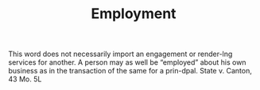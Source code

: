 ---
title: Employment
letter: E
permalink: "/definitions/bld-employment.html"
body: This word does not necessarily import an engagement or render-lng services for
  another. A person may as well be “employed” about his own business as in the transaction
  of the same for a prin-dpal. State v. Canton, 43 Mo. 5L
published_at: '2018-07-07'
source: Black's Law Dictionary 2nd Ed (1910)
layout: post
---